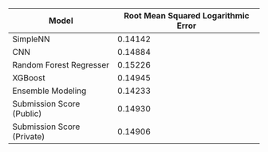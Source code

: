 Model | Root Mean Squared Logarithmic Error
--- | ---
SimpleNN | 0.14142
CNN | 0.14884
Random Forest Regresser | 0.15226
XGBoost | 0.14945
Ensemble Modeling | 0.14233
Submission Score (Public) | 0.14930
Submission Score (Private) | 0.14906
